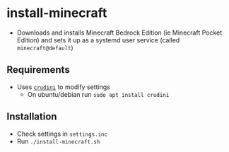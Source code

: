 # install-minecraft
* Downloads and installs Minecraft Bedrock Edition (ie Minecraft Pocket Edition) and sets it up as a systemd user service (called `minecraft@default`)

## Requirements
* Uses [`crudini`](https://manpages.ubuntu.com/manpages/trusty/man1/crudini.1.html) to modify settings
    * On ubuntu/debian run `sudo apt install crudini`

## Installation
* Check settings in `settings.inc`
* Run `./install-minecraft.sh`
